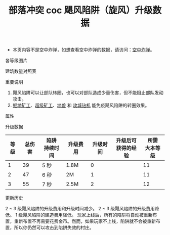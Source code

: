 ﻿---
title: "部落冲突 coc 飓风陷阱（旋风）升级数据"
navTitle: "飓风陷阱"
shownTitle: "飓风陷阱（旋风）"
description: "飞沙走石会造成皮肉伤，而飓风陷阱还能让敌人晕头转向！把飓风陷阱埋在地下，它产生的漩涡能把敌军卷至飓风中心，阻挡他们的进攻。"
module: upgrade-home
imgFolder: home_buildings/0386
wiki: https://clashofclans.fandom.com/wiki/Tornado_Trap
canonical: /upgrade/0386-Tornado-Trap
---

- 本页内容不是空中炸弹，如想查看空中炸弹的数据，请访问：[空中炸弹](/upgrade/0382-Air-Bomb)。

<UnitInfo :folder="$frontmatter.imgFolder" imgSrc="Tornado_Trap_info.png" :imgAlt="$frontmatter.navTitle" :description="$frontmatter.description" :isSmallImg="true" />

<SmallTitle>各等级图片</SmallTitle>

<Panel>
    <UnitImgGroup :folder="$frontmatter.imgFolder">
        <UnitImg imgTitle="1 级" imgSrc="Tornado_Trap1.png" />
        <UnitImg imgTitle="2 - 3 级" imgSrc="Tornado_Trap2.png" />
    </UnitImgGroup>
</Panel>

<SmallTitle>建筑数量对照表</SmallTitle>

<BuildingNum>
    <BuildingNumRow title="大本等级" num="1 - 10, 11 - 17" />
    <BuildingNumRow title="建筑数量" num="     0,       1" />
</BuildingNum>

<SmallTitle>重要说明</SmallTitle>

1. 飓风陷阱可以让部队转圈，也可以对部队造成少量伤害，但不能阻止部队发动攻击。
2. [掘地矿工](/upgrade/000b-Miner)、[超级矿工](/upgrade/060e-Super-Miner)、[地兽](/upgrade/0285-Diggy) 和 [攻城钻机](/upgrade/0246-Battle-Drill) 能免疫飓风陷阱的转圈效果。

<SmallTitle>属性</SmallTitle>

<UnitProperties>
    <UnitProperty pKey="占地面积" pValue="1×1" />
    <UnitProperty pKey="作用类型" pValue="让范围内的部队转圈，并造成少量范围伤害" />
    <UnitProperty pKey="作用目标" pValue="地面和空中目标 (矿工除外)" />
    <UnitProperty pKey="触发半径" pValue="3 格" />
    <UnitProperty pKey="作用半径" pValue="3 格" />
    <UnitProperty pKey="每秒伤害" pValue="8 (近似值)" />
    <UnitProperty pKey="陷阱作用延时" pValue="0.4 秒" />
</UnitProperties>

<SmallTitle>升级数据</SmallTitle>

<script setup>
const tableExtraInfo = [
    {
        "column": 3,
        "type": "cost",
        "gpClass": "building",
        "icon": "Gold"
    },
    {
        "column": 4,
        "type": "time",
        "gpClass": "building"
    },
    {
        "column": 5,
        "type": "exp",
        "icon": "Exp"
    }
];
</script>

<UnitTable :tableExtraInfo="tableExtraInfo">

| 等级 | 总伤害 |陷阱<br>持续时间| 升级费用 | 升级时间 |升级后可<br>获得的经验|所需<br>大本等级|
| ---- |  ---  |      ---      |    ---   |  ---    |         ---        |      ---      |
|   1  |   39  |      5 秒     |   1.8M   |    0    |                    |       11      |
|   2  |   47  |      6 秒     |     2M   |    1    |                    |       11      |
|   3  |   55  |      7 秒     |   2.5M   |    2    |                    |       12      |

</UnitTable>

<SmallTitle>更新历史</SmallTitle>

<Timeline>
    <TimelineItem date="2025/03/24">
        <TimelineRow>2 ~ 3 级飓风陷阱的升级费用和升级时间减少。</TimelineRow>
    </TimelineItem>
    <TimelineItem date="2022/10/10">
        <TimelineRow>2 ~ 3 级飓风陷阱的升级费用降低。</TimelineRow>
    </TimelineItem>
    <TimelineItem date="2021/12/09">
        <TimelineRow>1 级飓风陷阱的建造费用降低。</TimelineRow>
    </TimelineItem>
    <TimelineItem date="2019/04/02">
        <TimelineRow>玩家上线后，所有的陷阱将自动被重新布置，重新布置不再需要花费金币。然而，如果玩家不上线，陷阱就不会被重新布置，所以你仍然可以攻击到陷阱失效的村庄。</TimelineRow>
    </TimelineItem>
    <TimelineItem :historyBottom="true" />
</Timeline>